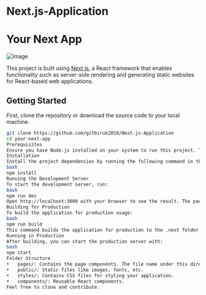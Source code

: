# Next.js-Application
# Your Next App
![image](https://github.com/gitbiruk2010/Next.js-Application/assets/103274295/86c9e81a-ea4f-4955-8b36-db1c0ae3811f)

This project is built using [Next.js](https://nextjs.org/), a React framework that enables functionality such as server-side rendering and generating static websites for React-based web applications.

## Getting Started

First, clone the repository or download the source code to your local machine.

```bash
git clone https://github.com/gitbiruk2010/Next.js-Application
cd your-next-app
Prerequisites
Ensure you have Node.js installed on your system to run this project. This project was built using Node.js version X.XX.X (replace with your version).
Installation
Install the project dependencies by running the following command in the project root directory:
bash
npm install
Running the Development Server
To start the development server, run:
bash
npm run dev
Open http://localhost:3000 with your browser to see the result. The page auto-updates as you edit the file.
Building for Production
To build the application for production usage:
bash
npm run build
This command builds the application for production to the .next folder. It correctly bundles React in production mode and optimizes the build for the best performance.
Running in Production
After building, you can start the production server with:
bash
npm start
Folder Structure
•	pages/: Contains the page components. The file name under this directory corresponds to the route.
•	public/: Static files like images, fonts, etc.
•	styles/: Contains CSS files for styling your application.
•	components/: Reusable React components.
Feel free to clone and contribute.
